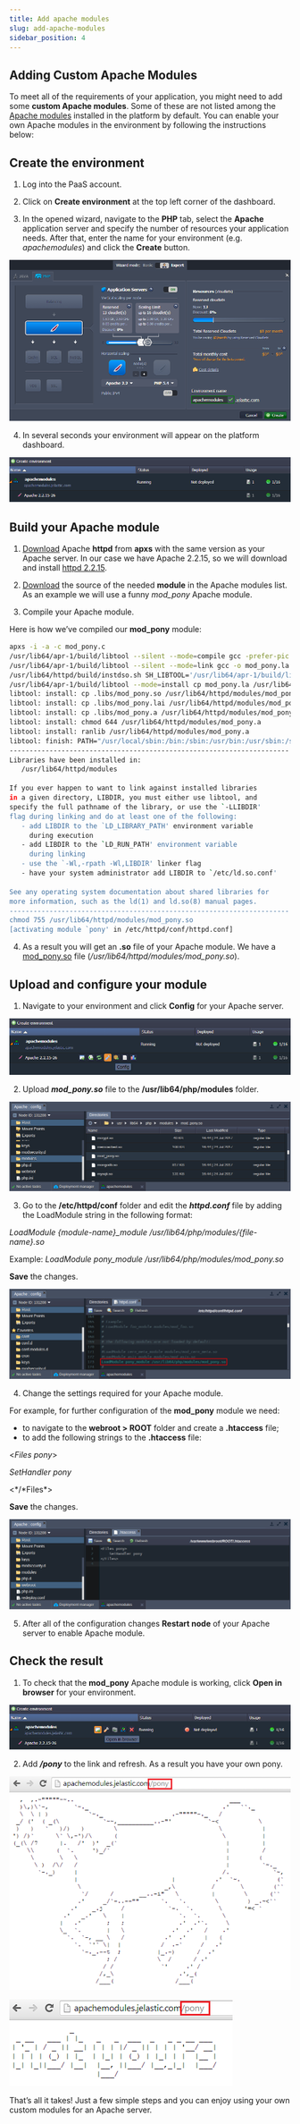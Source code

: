 ```yaml
---
title: Add apache modules
slug: add-apache-modules
sidebar_position: 4
---
```


## Adding Custom Apache Modules

To meet all of the requirements of your application, you might need to add some **custom Apache modules**. Some of these are not listed among the [Apache modules](https://cloudmydc.com/) installed in the platform by default. You can enable your own Apache modules in the environment by following the instructions below:

## Create the environment

1. Log into the PaaS account.

2. Click on **Create environment** at the top left corner of the dashboard.

3. In the opened wizard, navigate to the **PHP** tab, select the **Apache** application server and specify the number of resources your application needs. After that, enter the name for your environment (e.g. _apachemodules_) and click the **Create** button.

<div style={{
    display:'flex',
    justifyContent: 'center',
    margin: '0 0 1rem 0'
}}>

![Locale Dropdown](./img/AddApacheModules/01-create-php-environment.png)

</div>

4. In several seconds your environment will appear on the platform dashboard.

<div style={{
    display:'flex',
    justifyContent: 'center',
    margin: '0 0 1rem 0'
}}>

![Locale Dropdown](./img/AddApacheModules/02-environment-created.png)

</div>

## Build your Apache module

1. [Download](https://cloudmydc.com/) Apache **httpd** from **apxs** with the same version as your Apache server. In our case we have Apache 2.2.15, so we will download and install [httpd 2.2.15](https://cloudmydc.com/).

2. [Download](https://cloudmydc.com/) the source of the needed **module** in the Apache modules list. As an example we will use a funny _mod_pony_ Apache module.

3. Compile your Apache module.

Here is how we’ve compiled our **mod_pony** module:

```bash
apxs -i -a -c mod_pony.c 
/usr/lib64/apr-1/build/libtool --silent --mode=compile gcc -prefer-pic -O2 -g -pipe -Wall -Wp,-D_FORTIFY_SOURCE=2 -fexceptions -fstack-protector --param=ssp-buffer-size=4 -m64 -mtune=generic -Wformat-security -fno-strict-aliasing  -DLINUX=2 -D_REENTRANT -D_GNU_SOURCE -pthread -I/usr/include/httpd  -I/usr/include/apr-1   -I/usr/include/apr-1   -c -o mod_pony.lo mod_pony.c && touch mod_pony.slo
/usr/lib64/apr-1/build/libtool --silent --mode=link gcc -o mod_pony.la  -rpath /usr/lib64/httpd/modules -module -avoid-version    mod_pony.lo
/usr/lib64/httpd/build/instdso.sh SH_LIBTOOL='/usr/lib64/apr-1/build/libtool' mod_pony.la /usr/lib64/httpd/modules
/usr/lib64/apr-1/build/libtool --mode=install cp mod_pony.la /usr/lib64/httpd/modules/
libtool: install: cp .libs/mod_pony.so /usr/lib64/httpd/modules/mod_pony.so
libtool: install: cp .libs/mod_pony.lai /usr/lib64/httpd/modules/mod_pony.la
libtool: install: cp .libs/mod_pony.a /usr/lib64/httpd/modules/mod_pony.a
libtool: install: chmod 644 /usr/lib64/httpd/modules/mod_pony.a
libtool: install: ranlib /usr/lib64/httpd/modules/mod_pony.a
libtool: finish: PATH="/usr/local/sbin:/bin:/sbin:/usr/bin:/usr/sbin:/sbin" ldconfig -n /usr/lib64/httpd/modules
----------------------------------------------------------------------
Libraries have been installed in:
   /usr/lib64/httpd/modules

If you ever happen to want to link against installed libraries
in a given directory, LIBDIR, you must either use libtool, and
specify the full pathname of the library, or use the `-LLIBDIR'
flag during linking and do at least one of the following:
   - add LIBDIR to the `LD_LIBRARY_PATH' environment variable
     during execution
   - add LIBDIR to the `LD_RUN_PATH' environment variable
     during linking
   - use the `-Wl,-rpath -Wl,LIBDIR' linker flag
   - have your system administrator add LIBDIR to `/etc/ld.so.conf'

See any operating system documentation about shared libraries for
more information, such as the ld(1) and ld.so(8) manual pages.
----------------------------------------------------------------------
chmod 755 /usr/lib64/httpd/modules/mod_pony.so
[activating module `pony' in /etc/httpd/conf/httpd.conf]
```

4. As a result you will get an **.so** file of your Apache module. We have a [mod_pony.so](https://cloudmydc.com/) file (_/usr/lib64/httpd/modules/mod_pony.so_).

## Upload and configure your module

1. Navigate to your environment and click **Config** for your Apache server.

<div style={{
    display:'flex',
    justifyContent: 'center',
    margin: '0 0 1rem 0'
}}>

![Locale Dropdown](./img/AddApacheModules/03-environment-node-config.png)

</div>

2. Upload **_mod_pony.so_** file to the **/usr/lib64/php/modules** folder.

<div style={{
    display:'flex',
    justifyContent: 'center',
    margin: '0 0 1rem 0'
}}>

![Locale Dropdown](./img/AddApacheModules/04-upload-module.png)

</div>

3. Go to the **/etc/httpd/conf** folder and edit the **_httpd.conf_** file by adding the LoadModule string in the following format:

_LoadModule {module-name}\_module /usr/lib64/php/modules/{file-name}.so_

Example: _LoadModule pony_module /usr/lib64/php/modules/mod_pony.so_

**Save** the changes.

<div style={{
    display:'flex',
    justifyContent: 'center',
    margin: '0 0 1rem 0'
}}>

![Locale Dropdown](./img/AddApacheModules/05-httpd-load-module.png)

</div>

4. Change the settings required for your Apache module.

For example, for further configuration of the **mod_pony** module we need:

- to navigate to the **webroot > ROOT** folder and create a **.htaccess** file;
- to add the following strings to the **.htaccess** file:

<_Files pony_>

_SetHandler pony_

<*/*Files\*>

**Save** the changes.

<div style={{
    display:'flex',
    justifyContent: 'center',
    margin: '0 0 1rem 0'
}}>

![Locale Dropdown](./img/AddApacheModules/06-apache-module-settings.png)

</div>

5. After all of the configuration changes **Restart node** of your Apache server to enable Apache module.

## Check the result

1. To check that the **mod_pony** Apache module is working, click **Open in browser** for your environment.

<div style={{
    display:'flex',
    justifyContent: 'center',
    margin: '0 0 1rem 0'
}}>

![Locale Dropdown](./img/AddApacheModules/07-run-application.png)

</div>

2. Add **_/pony_** to the link and refresh. As a result you have your own pony.

<div style={{
    display:'flex',
    justifyContent: 'center',
    margin: '0 0 1rem 0'
}}>

![Locale Dropdown](./img/AddApacheModules/08-apache-pony-module.png)

</div>

<div style={{
    display:'flex',
    justifyContent: 'center',
    margin: '0 0 1rem 0'
}}>

![Locale Dropdown](./img/AddApacheModules/09-apache-pony-module-2.png)

</div>

That’s all it takes! Just a few simple steps and you can enjoy using your own custom modules for an Apache server.

